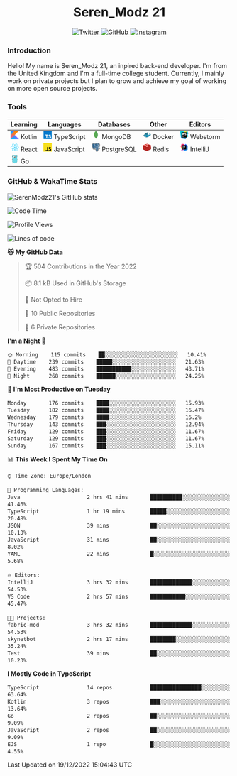 <div align="center">
  <h1>Seren_Modz 21</h1>
  <a href="https://twitter.com/SerenModz21">
    <img alt="Twitter" src="https://img.shields.io/badge/twitter%20-%231DA1F2.svg?&style=for-the-badge&logo=Twitter&logoColor=white">
  </a>
  <a href="https://github.com/SerenModz21">
    <img alt="GitHub" src="https://img.shields.io/badge/github%20-%23121011.svg?&style=for-the-badge&logo=github&logoColor=white">
  </a>
  <a href="https://www.instagram.com/serenmodz21">
    <img alt="Instagram" src="https://img.shields.io/badge/instagram%20-%23E4405F.svg?&style=for-the-badge&logo=Instagram&logoColor=white">
  </a>
</div>

### Introduction

Hello! My name is Seren_Modz 21, an inpired back-end developer. I'm from the United Kingdom and I'm a full-time college student. Currently, I mainly work on private projects but I plan to grow and achieve my goal of working on more open source projects. 

### Tools

 **Learning**                                        | **Languages**                                               | **Databases**                                               | **Other**                                           | **Editors**                                                  
-----------------------------------------------------|-------------------------------------------------------------|-------------------------------------------------------------|-----------------------------------------------------|--------------------------------------------------------------
 <img width="19px" src="./assets/kotlin.svg"> Kotlin | <img width="19px" src="./assets/typescript.svg"> TypeScript | <img width="19px" src="./assets/mongodb.svg"> MongoDB       | <img width="19px" src="./assets/docker.svg"> Docker | <img width="19px" src="./assets/webstorm.svg"> Webstorm      
 <img width="19px" src="./assets/react.svg"> React   | <img width="19px" src="./assets/javascript.svg"> JavaScript | <img width="19px" src="./assets/postgresql.svg"> PostgreSQL | <img width="19px" src="./assets/redis.svg"> Redis   | <img width="19px" src="./assets/intellij-idea.svg"> IntelliJ
 <img width="19px" src="./assets/go.svg"> Go         |                                                             |                                                             |                                                     |                                                                                                               

### GitHub & WakaTime Stats

![SerenModz21's GitHub stats](https://github-readme-stats.vercel.app/api?username=SerenModz21&show_icons=true&theme=dark)

<!--START_SECTION:waka-->
![Code Time](http://img.shields.io/badge/Code%20Time-1%2C612%20hrs%2031%20mins-blue)

![Profile Views](http://img.shields.io/badge/Profile%20Views-20-blue)

![Lines of code](https://img.shields.io/badge/From%20Hello%20World%20I%27ve%20Written-10%20Thousand%20lines%20of%20code-blue)

**🐱 My GitHub Data** 

> 🏆 504 Contributions in the Year 2022
 > 
> 📦 8.1 kB Used in GitHub's Storage 
 > 
> 🚫 Not Opted to Hire
 > 
> 📜 10 Public Repositories 
 > 
> 🔑 6 Private Repositories  
 > 
**I'm a Night 🦉** 

```text
🌞 Morning    115 commits    ██░░░░░░░░░░░░░░░░░░░░░░░   10.41% 
🌆 Daytime    239 commits    █████░░░░░░░░░░░░░░░░░░░░   21.63% 
🌃 Evening    483 commits    ███████████░░░░░░░░░░░░░░   43.71% 
🌙 Night      268 commits    ██████░░░░░░░░░░░░░░░░░░░   24.25%

```
📅 **I'm Most Productive on Tuesday** 

```text
Monday       176 commits    ████░░░░░░░░░░░░░░░░░░░░░   15.93% 
Tuesday      182 commits    ████░░░░░░░░░░░░░░░░░░░░░   16.47% 
Wednesday    179 commits    ████░░░░░░░░░░░░░░░░░░░░░   16.2% 
Thursday     143 commits    ███░░░░░░░░░░░░░░░░░░░░░░   12.94% 
Friday       129 commits    ███░░░░░░░░░░░░░░░░░░░░░░   11.67% 
Saturday     129 commits    ███░░░░░░░░░░░░░░░░░░░░░░   11.67% 
Sunday       167 commits    ███░░░░░░░░░░░░░░░░░░░░░░   15.11%

```


📊 **This Week I Spent My Time On** 

```text
⌚︎ Time Zone: Europe/London

💬 Programming Languages: 
Java                     2 hrs 41 mins       ██████████░░░░░░░░░░░░░░░   41.46% 
TypeScript               1 hr 19 mins        █████░░░░░░░░░░░░░░░░░░░░   20.48% 
JSON                     39 mins             ██░░░░░░░░░░░░░░░░░░░░░░░   10.13% 
JavaScript               31 mins             ██░░░░░░░░░░░░░░░░░░░░░░░   8.02% 
YAML                     22 mins             █░░░░░░░░░░░░░░░░░░░░░░░░   5.68%

🔥 Editors: 
IntelliJ                 3 hrs 32 mins       █████████████░░░░░░░░░░░░   54.53% 
VS Code                  2 hrs 57 mins       ███████████░░░░░░░░░░░░░░   45.47%

🐱‍💻 Projects: 
fabric-mod               3 hrs 32 mins       █████████████░░░░░░░░░░░░   54.53% 
skynetbot                2 hrs 17 mins       ████████░░░░░░░░░░░░░░░░░   35.24% 
Test                     39 mins             ██░░░░░░░░░░░░░░░░░░░░░░░   10.23%

```

**I Mostly Code in TypeScript** 

```text
TypeScript               14 repos            ████████████████░░░░░░░░░   63.64% 
Kotlin                   3 repos             ███░░░░░░░░░░░░░░░░░░░░░░   13.64% 
Go                       2 repos             ██░░░░░░░░░░░░░░░░░░░░░░░   9.09% 
JavaScript               2 repos             ██░░░░░░░░░░░░░░░░░░░░░░░   9.09% 
EJS                      1 repo              █░░░░░░░░░░░░░░░░░░░░░░░░   4.55%

```



 Last Updated on 19/12/2022 15:04:43 UTC
<!--END_SECTION:waka-->
